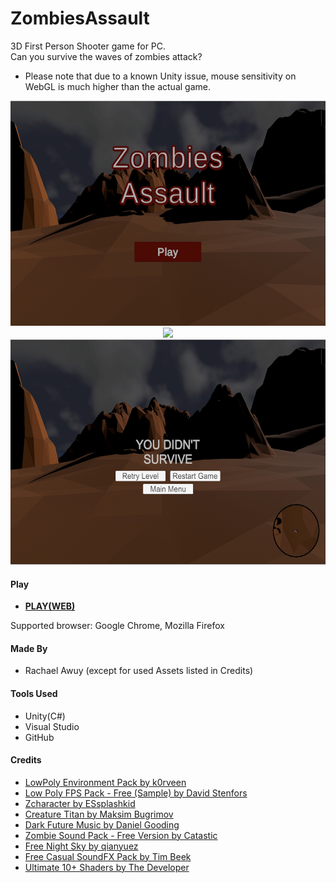 # ZombiesAssault
3D First Person Shooter game for PC. <br />
Can you survive the waves of zombies attack?
* Please note that due to a known Unity issue, mouse sensitivity on WebGL is much higher than the actual game.

<p align="center">
<img src="/ZombiesAssault/Zombies Assault Menu.jpg" height=360px />
<img src="/ZombiesAssault/Zombies Assault gameplay.gif" height=360px />
<img src="/ZombiesAssault/Game Over.jpg" height=360px />
</p>

#### Play
<ul>
  <li><strong><a href="https://rachaelawuy.github.io/ZombiesAssault/index.html" target="_blank" rel="noopener noreferrer">PLAY(WEB)</a></strong></li>
</ul>
Supported browser: Google Chrome, Mozilla Firefox

<!-- #### Controls
Drag the circle and adjust the angle to launch the bird --> 

#### Made By
<ul>
  <li>Rachael Awuy (except for used Assets listed in Credits)</li>
</ul>

#### Tools Used
<ul>
  <li>Unity(C#)</li>
  <li>Visual Studio</li>
  <li>GitHub</li>
</ul>

#### Credits
<ul>
  <li><a href="https://assetstore.unity.com/packages/3d/environments/landscapes/lowpoly-environment-pack-99479" target="_blank">LowPoly Environment Pack by k0rveen</a></li>
  <li><a href="https://assetstore.unity.com/packages/3d/props/weapons/low-poly-fps-pack-free-sample-144839" target="_blank">Low Poly FPS Pack - Free (Sample) by David Stenfors</a></li>
  <li><a href="https://assetstore.unity.com/packages/3d/characters/zcharacter-157331" target="_blank">Zcharacter by ESsplashkid</a></li>
  <li><a href="https://assetstore.unity.com/packages/3d/characters/creatures/creature-titan-79302" target="_blank">Creature Titan by Maksim Bugrimov</a></li>
  <li><a href="https://assetstore.unity.com/packages/audio/music/electronic/dark-future-music-3777" target="_blank">Dark Future Music by Daniel Gooding</a></li>
  <li><a href="https://assetstore.unity.com/packages/audio/sound-fx/zombie-sound-pack-free-version-124430" target="_blank">Zombie Sound Pack - Free Version by Catastic</a></li>
  <li><a href="https://assetstore.unity.com/packages/2d/textures-materials/sky/free-night-sky-79066" target="_blank">Free Night Sky by qianyuez</a></li>
  <li><a href="https://assetstore.unity.com/packages/audio/sound-fx/free-casual-soundfx-pack-164843" target="_blank">Free Casual SoundFX Pack by Tim Beek</a></li>
  <li><a href="https://assetstore.unity.com/packages/vfx/shaders/ultimate-10-shaders-168611" target="_blank">Ultimate 10+ Shaders by The Developer</a></li>
</ul>
